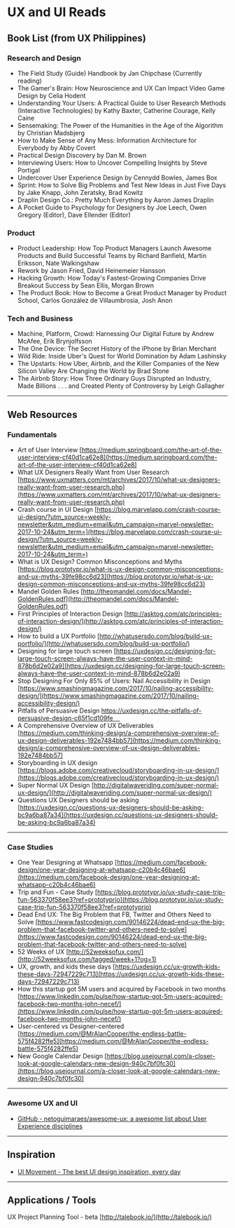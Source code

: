 # UX and UI Reads
## Book List (from UX Philippines)
### Research and Design
- The Field Study (Guide) Handbook by Jan Chipchase (Currently reading)
- The Gamer's Brain: How Neuroscience and UX Can Impact Video Game Design by Celia Hodent
- Understanding Your Users: A Practical Guide to User Research Methods 	(Interactive Technologies) by Kathy Baxter, Catherine Courage, Kelly Caine
- Sensemaking: The Power of the Humanities in the Age of the Algorithm by Christian Madsbjerg
- How to Make Sense of Any Mess: Information Architecture for Everybody by Abby Covert
- Practical Design Discovery by Dan M. Brown
- Interviewing Users: How to Uncover Compelling Insights by Steve Portigal
- Undercover User Experience Design by Cennydd Bowles, James Box
- Sprint: How to Solve Big Problems and Test New Ideas in Just Five Days by Jake Knapp, John Zeratsky, Brad Kowitz
- Draplin Design Co.: Pretty Much Everything by Aaron James Draplin
- A Pocket Guide to Psychology for Designers by Joe Leech, Owen Gregory (Editor), Dave Ellender (Editor)

### Product
- Product Leadership: How Top Product Managers Launch Awesome Products and Build Successful Teams by Richard Banfield, Martin Eriksson, Nate Walkingshaw
- Rework by Jason Fried, David Heinemeier Hansson
- Hacking Growth: How Today's Fastest-Growing Companies Drive Breakout Success by Sean Ellis, Morgan Brown
- The Product Book: How to Become a Great Product Manager by Product School, Carlos González de Villaumbrosia, Josh Anon

### Tech and Business
- Machine, Platform, Crowd: Harnessing Our Digital Future by Andrew McAfee, Erik Brynjolfsson
- The One Device: The Secret History of the iPhone by Brian Merchant
- Wild Ride: Inside Uber's Quest for World Domination by Adam Lashinsky
- The Upstarts: How Uber, Airbnb, and the Killer Companies of the New Silicon Valley Are Changing the World by Brad Stone
- The Airbnb Story: How Three Ordinary Guys Disrupted an Industry, Made Billions . . . and Created Plenty of Controversy by Leigh Gallagher
- - - -

## Web Resources
### Fundamentals
- Art of User Interview 
[https://medium.springboard.com/the-art-of-the-user-interview-cf40d1ca62e8](https://medium.springboard.com/the-art-of-the-user-interview-cf40d1ca62e8) 
- What UX Designers Really Want from User Research 
 [https://www.uxmatters.com/mt/archives/2017/10/what-ux-designers-really-want-from-user-research.php](https://www.uxmatters.com/mt/archives/2017/10/what-ux-designers-really-want-from-user-research.php) 
- Crash course in UI Design 
 [https://blog.marvelapp.com/crash-course-ui-design/?utm_source=weekly-newsletter&utm_medium=email&utm_campaign=marvel-newsletter-2017-10-24&utm_term=](https://blog.marvelapp.com/crash-course-ui-design/?utm_source=weekly-newsletter&utm_medium=email&utm_campaign=marvel-newsletter-2017-10-24&utm_term=) 
- What is UX Design? Common Misconceptions and Myths 
 [https://blog.prototypr.io/what-is-ux-design-common-misconceptions-and-ux-myths-39fe98cc6d23](https://blog.prototypr.io/what-is-ux-design-common-misconceptions-and-ux-myths-39fe98cc6d23) 
- Mandel Golden Rules 
 [http://theomandel.com/docs/Mandel-GoldenRules.pdf](http://theomandel.com/docs/Mandel-GoldenRules.pdf) 
- First Principles of Interaction Design 
 [http://asktog.com/atc/principles-of-interaction-design/](http://asktog.com/atc/principles-of-interaction-design/) 
- How to build a UX Portfolio 
 [http://whatusersdo.com/blog/build-ux-portfolio/](http://whatusersdo.com/blog/build-ux-portfolio/) 
- Designing for large touch screen 
 [https://uxdesign.cc/designing-for-large-touch-screen-always-have-the-user-context-in-mind-878b6d2e02a9](https://uxdesign.cc/designing-for-large-touch-screen-always-have-the-user-context-in-mind-878b6d2e02a9) 
- Stop Designing For Only 85% of Users: Nail Accessibility in Design 
 [https://www.smashingmagazine.com/2017/10/nailing-accessibility-design/](https://www.smashingmagazine.com/2017/10/nailing-accessibility-design/) 
- Pitfalls of Persuasive Design 
 [https://uxdesign.cc/the-pitfalls-of-persuasive-design-c65f1cd109fe    ](https://uxdesign.cc/the-pitfalls-of-persuasive-design-c65f1cd109fe) 
- A Comprehensive Overview of UX Deliverables 
 [https://medium.com/thinking-design/a-comprehensive-overview-of-ux-design-deliverables-192e7484bb57](https://medium.com/thinking-design/a-comprehensive-overview-of-ux-design-deliverables-192e7484bb57) 
- Storyboarding in UX design 
 [https://blogs.adobe.com/creativecloud/storyboarding-in-ux-design/](https://blogs.adobe.com/creativecloud/storyboarding-in-ux-design/) 
- Super Normal UX Design 
 [http://digitalwaveriding.com/super-normal-ux-design/](http://digitalwaveriding.com/super-normal-ux-design/) 
- Questions UX Designers should be asking 
 [https://uxdesign.cc/questions-ux-designers-should-be-asking-bc9a6ba87a34](https://uxdesign.cc/questions-ux-designers-should-be-asking-bc9a6ba87a34) 
- - - -
### Case Studies
- One Year Designing at Whatsapp 
 [https://medium.com/facebook-design/one-year-designing-at-whatsapp-c20b4c46bae6](https://medium.com/facebook-design/one-year-designing-at-whatsapp-c20b4c46bae6) 
- Trip and Fun - Case Study 
 [https://blog.prototypr.io/ux-study-case-trip-fun-563370f58ee3?ref=prototyprio](https://blog.prototypr.io/ux-study-case-trip-fun-563370f58ee3?ref=prototyprio) 
- Dead End UX: The Big Problem that FB, Twitter and Others Need to Solve 
 [https://www.fastcodesign.com/90146224/dead-end-ux-the-big-problem-that-facebook-twitter-and-others-need-to-solve](https://www.fastcodesign.com/90146224/dead-end-ux-the-big-problem-that-facebook-twitter-and-others-need-to-solve) 
- 52 Weeks of UX 
 [http://52weeksofux.com/](http://52weeksofux.com/tagged/week+1?og=1) 
- UX, growth, and kids these days 
 [https://uxdesign.cc/ux-growth-kids-these-days-72947229c713](https://uxdesign.cc/ux-growth-kids-these-days-72947229c713) 
- How this startup got 5M users and acquired by Facebook in two months 
 [https://www.linkedin.com/pulse/how-startup-got-5m-users-acquired-facebook-two-months-john-necef/](https://www.linkedin.com/pulse/how-startup-got-5m-users-acquired-facebook-two-months-john-necef/) 
- User-centered vs Designer-centered 
 [https://medium.com/@MrAlanCooper/the-endless-battle-575f4282ffe5](https://medium.com/@MrAlanCooper/the-endless-battle-575f4282ffe5) 
- New Google Calendar Design 
 [https://blog.usejournal.com/a-closer-look-at-google-calendars-new-design-940c7bf0fc30](https://blog.usejournal.com/a-closer-look-at-google-calendars-new-design-940c7bf0fc30) 
- - - -
### Awesome UX and UI
- [GitHub - netoguimaraes/awesome-ux: a awesome list about User Experience disciplines](https://github.com/netoguimaraes/awesome-ux)
- - - -

## Inspiration
- [UI Movement - The best UI design inspiration, every day](https://uimovement.com/)

- - - -

## Applications / Tools
UX Project Planning Tool - beta 
 [http://talebook.io/](http://talebook.io/) 

